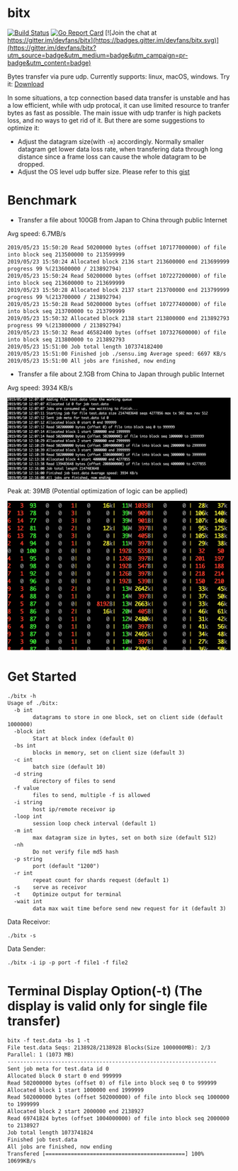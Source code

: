 # bitx

[![Build Status](https://travis-ci.org/devfans/bitx.svg?branch=master)](https://travis-ci.org/devfans/bitx)
[![Go Report Card](https://goreportcard.com/badge/github.com/devfans/bitx)](https://goreportcard.com/report/github.com/devfans/bitx) [![Join the chat at https://gitter.im/devfans/bitx](https://badges.gitter.im/devfans/bitx.svg)](https://gitter.im/devfans/bitx?utm_source=badge&utm_medium=badge&utm_campaign=pr-badge&utm_content=badge)

Bytes transfer via pure udp. Currently supports: linux, macOS, windows. Try it: [Download](https://github.com/devfans/bitx/releases) 

In some situations, a tcp connection based data transfer is unstable and has a low efficient, while with udp protocal, it can use limited resource to tranfer bytes as fast as possible. The main issue with udp tranfer is high packets loss, and no ways to get rid of it. But there are some suggestions to optimize it:
+ Adjust the datagram size(with ```-m```) accordingly. Normally smaller datagram get lower data loss rate, when transfering data through long distance since a frame loss can cause the whole datagram to be dropped.
+ Adjust the OS level udp buffer size. Please refer to this [gist](https://gist.github.com/devfans/b19516ec5616cacfe59156194f9b68a2)

# Benchmark

- Transfer a file about 100GB from Japan to China through public Internet

Avg speed: 6.7MB/s

```
2019/05/23 15:50:20 Read 50200000 bytes (offset 107177000000) of file into block seq 213500000 to 213599999
2019/05/23 15:50:24 Allocated block 2136 start 213600000 end 213699999 progress 99 %(213600000 / 213892794)
2019/05/23 15:50:24 Read 50200000 bytes (offset 107227200000) of file into block seq 213600000 to 213699999
2019/05/23 15:50:28 Allocated block 2137 start 213700000 end 213799999 progress 99 %(213700000 / 213892794)
2019/05/23 15:50:28 Read 50200000 bytes (offset 107277400000) of file into block seq 213700000 to 213799999
2019/05/23 15:50:32 Allocated block 2138 start 213800000 end 213892793 progress 99 %(213800000 / 213892794)
2019/05/23 15:50:32 Read 46582400 bytes (offset 107327600000) of file into block seq 213800000 to 213892793
2019/05/23 15:51:00 Job total length 107374182400
2019/05/23 15:51:00 Finished job ./sensu.img Average speed: 6697 KB/s
2019/05/23 15:51:00 All jobs are finished, now ending
```

- Transfer a file about 2.1GB from China to Japan through public Internet

Avg speed: 3934 KB/s
<p align="center">
  <img src="https://raw.githubusercontent.com/devfans/bitx/master/benchmark_avg.png" alt="benchmark avg"/>
</p>

Peak at: 39MB (Potential optimization of logic can be applied)
<p align="center">
  <img src="https://raw.githubusercontent.com/devfans/bitx/master/benchmark_peak.png" alt="benchmark peak"/>
  
# Get Started

```
./bitx -h
Usage of ./bitx:
  -b int
    	datagrams to store in one block, set on client side (default 1000000)
  -block int
    	Start at block index (default 0)
  -bs int
    	blocks in memory, set on client size (default 3)
  -c int
    	batch size (default 10)
  -d string
    	directory of files to send
  -f value
    	files to send, multiple -f is allowed
  -i string
    	host ip/remote receivor ip
  -loop int
    	session loop check interval (default 1)
  -m int
    	max datagram size in bytes, set on both size (default 512)
  -nh
    	Do not verify file md5 hash
  -p string
    	port (default "1200")
  -r int
    	repeat count for shards request (default 1)
  -s	serve as receivor
  -t	Optimize output for terminal
  -wait int
    	data max wait time before send new request for it (default 3)
```

Data Receivor:

```
./bitx -s 
```

Data Sender:

```
./bitx -i ip -p port -f file1 -f file2
```

# Terminal Display Option(-t) (The display is valid only for single file transfer)

```
bitx -f test.data -bs 1 -t
File test.data Seqs: 2138928/2138928 Blocks(Size 1000000MB): 2/3 Parallel: 1 (1073 MB)  
------------------------------------------------------------------
Sent job meta for test.data id 0
Allocated block 0 start 0 end 999999
Read 502000000 bytes (offset 0) of file into block seq 0 to 999999
Allocated block 1 start 1000000 end 1999999
Read 502000000 bytes (offset 502000000) of file into block seq 1000000 to 1999999
Allocated block 2 start 2000000 end 2138927
Read 69741824 bytes (offset 1004000000) of file into block seq 2000000 to 2138927
Job total length 1073741824
Finished job test.data
All jobs are finished, now ending
Transfered [============================================] 100% 10699KB/s
```
